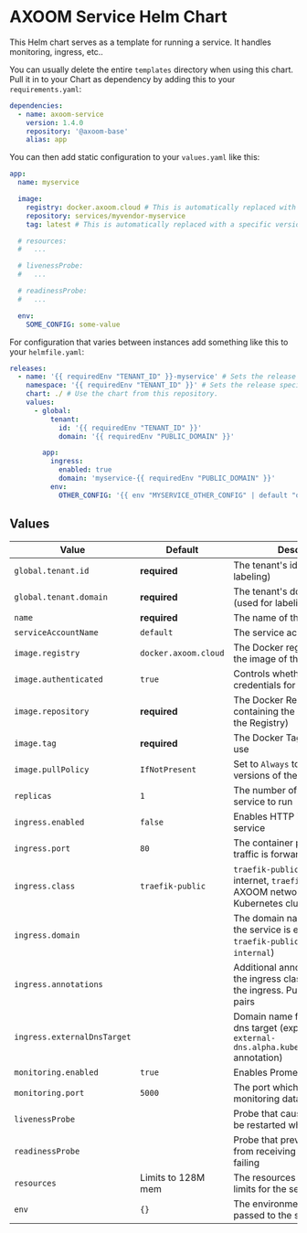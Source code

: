 # AXOOM Service Helm Chart

This Helm chart serves as a template for running a service. It handles monitoring, ingress, etc..  

You can usually delete the entire `templates` directory when using this chart. Pull it in to your Chart as dependency by adding this to your `requirements.yaml`:

```yaml
dependencies:
  - name: axoom-service
    version: 1.4.0
    repository: '@axoom-base'
    alias: app
```

You can then add static configuration to your `values.yaml` like this:

```yaml
app:
  name: myservice

  image:
    registry: docker.axoom.cloud # This is automatically replaced with docker-ci.axoom.cloud for pre-release builds by TFS
    repository: services/myvendor-myservice
    tag: latest # This is automatically replaced with a specific version by TFS

  # resources:
  #   ...

  # livenessProbe:
  #   ...

  # readinessProbe:
  #   ...

  env:
    SOME_CONFIG: some-value
```

For configuration that varies between instances add something like this to your `helmfile.yaml`:

```yaml
releases:
  - name: '{{ requiredEnv "TENANT_ID" }}-myservice' # Sets the release specific asset name, containing the tenant's id.
    namespace: '{{ requiredEnv "TENANT_ID" }}' # Sets the release specific k8s namespace: the tenant's id.
    chart: ./ # Use the chart from this repository.
    values:
      - global:
          tenant:
            id: '{{ requiredEnv "TENANT_ID" }}'
            domain: '{{ requiredEnv "PUBLIC_DOMAIN" }}'

        app:
          ingress:
            enabled: true
            domain: 'myservice-{{ requiredEnv "PUBLIC_DOMAIN" }}'
          env:
            OTHER_CONFIG: '{{ env "MYSERVICE_OTHER_CONFIG" | default "other-value" }}'
```

## Values

| Value                       | Default              | Description                                                                                                       |
| --------------------------- | -------------------- | ----------------------------------------------------------------------------------------------------------------- |
| `global.tenant.id`          | __required__         | The tenant's id (used for labeling)                                                                               |
| `global.tenant.domain`      | __required__         | The tenant's domain name (used for labeling)                                                                      |
| `name`                      | __required__         | The name of the service                                                                                           |
| `serviceAccountName`        | `default`            | The service account to use                                                                                        |
| `image.registry`            | `docker.axoom.cloud` | The Docker registry containing the image of the service                                                           |
| `image.authenticated`       | `true`               | Controls whether to use credentials for pulling the image                                                         |
| `image.repository`          | __required__         | The Docker Repository containing the image (excluding the Registry)                                               |
| `image.tag`                 | __required__         | The Docker Tag of the image to use                                                                                |
| `image.pullPolicy`          | `IfNotPresent`       | Set to `Always` to try to pull new versions of the image                                                          |
| `replicas`                  | `1`                  | The number of instances of the service to run                                                                     |
| `ingress.enabled`           | `false`              | Enables HTTP ingress into the service                                                                             |
| `ingress.port`              | `80`                 | The container port ingress traffic is forwarded to                                                                |
| `ingress.class`             | `traefik-public`     | `traefik-public` for public internet, `traefik-internal` for AXOOM network, `cluster` for Kubernetes cluster only |
| `ingress.domain`            |                      | The domain name under which the service is exposed (only for `traefik-public` and `traefik-internal`)             |
| `ingress.annotations`       |                      | Additional annotations besides the ingress class to be added to the ingress. Put as `key: value` pairs            |
| `ingress.externalDnsTarget` |                      | Domain name for the external-dns target (explicitly setting `external-dns.alpha.kubernetes.io/target` annotation) |
| `monitoring.enabled`        | `true`               | Enables Prometheus monitoring                                                                                     |
| `monitoring.port`           | `5000`               | The port which is scraped for monitoring data                                                                     |
| `livenessProbe`             |                      | Probe that causes the service to be restarted when failing                                                        |
| `readinessProbe`            |                      | Probe that prevents the service from receiving traffic when failing                                               |
| `resources`                 | Limits to 128M mem   | The resources requests and limits for the service                                                                 |
| `env`                       | `{}`                 | The environment variables passed to the service                                                                   |

